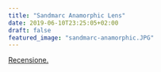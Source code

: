 ```yaml
---
title: "Sandmarc Anamorphic Lens"
date: 2019-06-10T23:25:05+02:00
draft: false
featured_image: "sandmarc-anamorphic.JPG"
---
```


<a href="https://www.techonair.it/?p=27989" target="_blank" rel="nofollow" title="home">Recensione.</a>